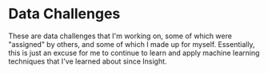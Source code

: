 # Data Challenges

These are data challenges that I'm working on, some of which were "assigned" by others, and some of which I made up for myself. Essentially, this is just an excuse for me to continue to learn and apply machine learning techniques that I've learned about since Insight. 
